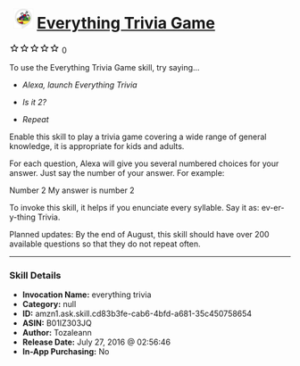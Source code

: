 # &nbsp;<img src="skill_icon" alt="Everything Trivia Game icon" width="36"> [Everything Trivia Game](http://alexa.amazon.com/#skills/amzn1.ask.skill.cd83b3fe-cab6-4bfd-a681-35c450758654)
![0 stars](../../images/ic_star_border_black_18dp_1x.png)![0 stars](../../images/ic_star_border_black_18dp_1x.png)![0 stars](../../images/ic_star_border_black_18dp_1x.png)![0 stars](../../images/ic_star_border_black_18dp_1x.png)![0 stars](../../images/ic_star_border_black_18dp_1x.png) 0

To use the Everything Trivia Game skill, try saying...

* *Alexa, launch Everything Trivia*

* *Is it 2?*

* *Repeat*

Enable this skill to play a trivia game covering a wide range of general knowledge, it is appropriate for kids and adults.

For each question, Alexa will give you several numbered choices for your answer.  Just say the number of your answer.  For example:

Number 2
My answer is number 2

To invoke this skill, it helps if you enunciate every syllable.  Say it as: ev-er-y-thing Trivia. 

Planned updates:  By the end of August, this skill should have over 200 available questions so that they do not repeat often.

***

### Skill Details

* **Invocation Name:** everything trivia
* **Category:** null
* **ID:** amzn1.ask.skill.cd83b3fe-cab6-4bfd-a681-35c450758654
* **ASIN:** B01IZ303JQ
* **Author:** Tozaleann
* **Release Date:** July 27, 2016 @ 02:56:46
* **In-App Purchasing:** No
